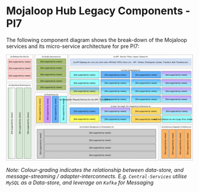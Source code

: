 # Mojaloop Hub Legacy Components - PI7

The following component diagram shows the break-down of the Mojaloop services and its micro-service architecture for pre PI7: 

![Mojaloop Architecture Overview PI7](./assets/diagrams/architecture/Arch-Mojaloop-overview-PI7.svg)

_Note: Colour-grading indicates the relationship between data-store, and message-streaming / adapter-interconnects. E.g. `Central-Services` utilise `MySQL` as a Data-store, and leverage on `Kafka` for Messaging_
